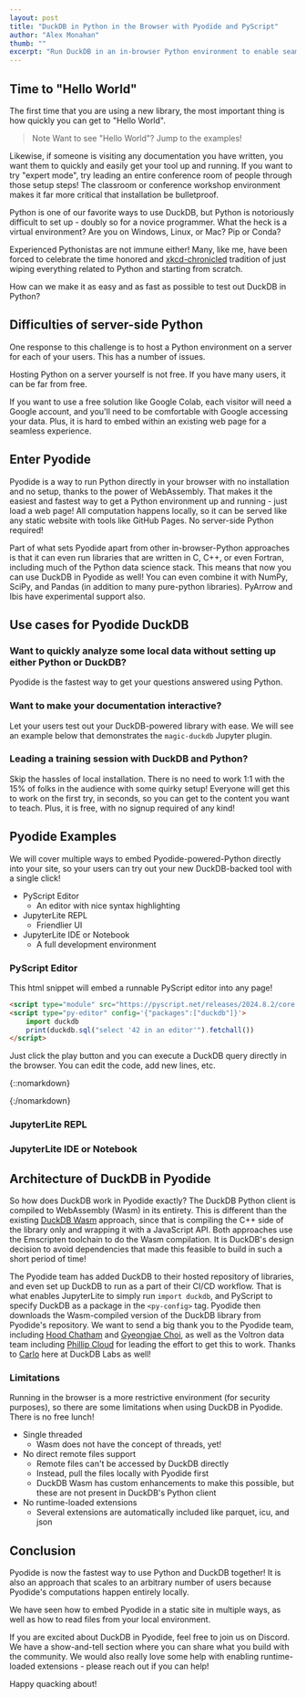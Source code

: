 ```yaml
---
layout: post
title: "DuckDB in Python in the Browser with Pyodide and PyScript"
author: "Alex Monahan"
thumb: ""
excerpt: "Run DuckDB in an in-browser Python environment to enable seamless local development, interactive documentation, and easy to use training materials."
---
```


## Time to "Hello World"

The first time that you are using a new library, the most important thing is how quickly you can get to "Hello World". 

> Note Want to see "Hello World"?
> Jump to the examples!

Likewise, if someone is visiting any documentation you have written, you want them to quickly and easily get your tool up and running.
If you want to try "expert mode", try leading an entire conference room of people through those setup steps!
The classroom or conference workshop environment makes it far more critical that installation be bulletproof.

Python is one of our favorite ways to use DuckDB, but Python is notoriously difficult to set up - doubly so for a novice programmer. 
What the heck is a virtual environment?
Are you on Windows, Linux, or Mac?
Pip or Conda?

Experienced Pythonistas are not immune either! 
Many, like me, have been forced to celebrate the time honored and [xkcd-chronicled](https://xkcd.com/1987/) tradition of just wiping everything related to Python and starting from scratch.

How can we make it as easy and as fast as possible to test out DuckDB in Python?

## Difficulties of server-side Python

One response to this challenge is to host a Python environment on a server for each of your users.
This has a number of issues.

Hosting Python on a server yourself is not free. 
If you have many users, it can be far from free.

If you want to use a free solution like Google Colab, each visitor will need a Google account, and you'll need to be comfortable with Google accessing your data.
Plus, it is hard to embed within an existing web page for a seamless experience.

## Enter Pyodide

Pyodide is a way to run Python directly in your browser with no installation and no setup, thanks to the power of WebAssembly.
That makes it the easiest and fastest way to get a Python environment up and running - just load a web page!
All computation happens locally, so it can be served like any static website with tools like GitHub Pages.
No server-side Python required!

Part of what sets Pyodide apart from other in-browser-Python approaches is that it can even run libraries that are written in C, C++, or even Fortran, including much of the Python data science stack. 
This means that now you can use DuckDB in Pyodide as well!
You can even combine it with NumPy, SciPy, and Pandas (in addition to many pure-python libraries). 
PyArrow and Ibis have experimental support also.

## Use cases for Pyodide DuckDB

### Want to quickly analyze some local data without setting up either Python or DuckDB? 

Pyodide is the fastest way to get your questions answered using Python.

### Want to make your documentation interactive?

Let your users test out your DuckDB-powered library with ease.
We will see an example below that demonstrates the `magic-duckdb` Jupyter plugin.

### Leading a training session with DuckDB and Python?

Skip the hassles of local installation.
There is no need to work 1:1 with the 15% of folks in the audience with some quirky setup!
Everyone will get this to work on the first try, in seconds, so you can get to the content you want to teach.
Plus, it is free, with no signup required of any kind!


## Pyodide Examples

We will cover multiple ways to embed Pyodide-powered-Python directly into your site, so your users can try out your new DuckDB-backed tool with a single click!

* PyScript Editor
    * An editor with nice syntax highlighting
* JupyterLite REPL
    * Friendlier UI
* JupyterLite IDE or Notebook
    * A full development environment


### PyScript Editor

This html snippet will embed a runnable PyScript editor into any page!

```html
<script type="module" src="https://pyscript.net/releases/2024.8.2/core.js"></script>
<script type="py-editor" config='{"packages":["duckdb"]}'>
    import duckdb
    print(duckdb.sql("select '42 in an editor'").fetchall())
</script>
```

Just click the play button and you can execute a DuckDB query directly in the browser.
You can edit the code, add new lines, etc.

{::nomarkdown}

<script type="module" src="https://pyscript.net/releases/2024.8.2/core.js"></script>
<script type="py-editor" config='{"packages":["duckdb"]}'>
    import duckdb
    print(duckdb.sql("select '42 in an editor'").fetchall())
</script>

{:/nomarkdown}


### JupyterLite REPL

### JupyterLite IDE or Notebook

## Architecture of DuckDB in Pyodide

So how does DuckDB work in Pyodide exactly?
The DuckDB Python client is compiled to WebAssembly (Wasm) in its entirety.
This is different than the existing [DuckDB Wasm](https://github.com/duckdb/duckdb-wasm) approach, since that is compiling the C++ side of the library only and wrapping it with a JavaScript API.
Both approaches use the Emscripten toolchain to do the Wasm compilation.
It is DuckDB's design decision to avoid dependencies that made this feasible to build in such a short period of time!

The Pyodide team has added DuckDB to their hosted repository of libraries, and even set up DuckDB to run as a part of their CI/CD workflow.
That is what enables JupyterLite to simply run `import duckdb`, and PyScript to specify DuckDB as a package in the `<py-config>` tag.
Pyodide then downloads the Wasm-compiled version of the DuckDB library from Pyodide's repository.
We want to send a big thank you to the Pyodide team, including [Hood Chatham](https://github.com/hoodmane) and [Gyeongjae Choi](https://github.com/ryanking13), as well as the Voltron data team including [Phillip Cloud](https://github.com/cpcloud) for leading the effort to get this to work. 
Thanks to [Carlo](https://github.com/carlopi) here at DuckDB Labs as well!

### Limitations 

Running in the browser is a more restrictive environment (for security purposes), so there are some limitations when using DuckDB in Pyodide. 
There is no free lunch!

* Single threaded
    * Wasm does not have the concept of threads, yet!
* No direct remote files support
    * Remote files can't be accessed by DuckDB directly
    * Instead, pull the files locally with Pyodide first
    * DuckDB Wasm has custom enhancements to make this possible, but these are not present in DuckDB's Python client
* No runtime-loaded extensions
    * Several extensions are automatically included like parquet, icu, and json


## Conclusion

Pyodide is now the fastest way to use Python and DuckDB together!
It is also an approach that scales to an arbitrary number of users because Pyodide's computations happen entirely locally.

We have seen how to embed Pyodide in a static site in multiple ways, as well as how to read files from your local environment. 

If you are excited about DuckDB in Pyodide, feel free to join us on Discord. 
We have a show-and-tell section where you can share what you build with the community.
We would also really love some help with enabling runtime-loaded extensions - please reach out if you can help!

Happy quacking about!
